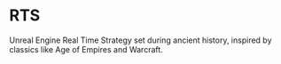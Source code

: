 # RTS
Unreal Engine Real Time Strategy set during ancient history, inspired by classics like Age of Empires and Warcraft.
